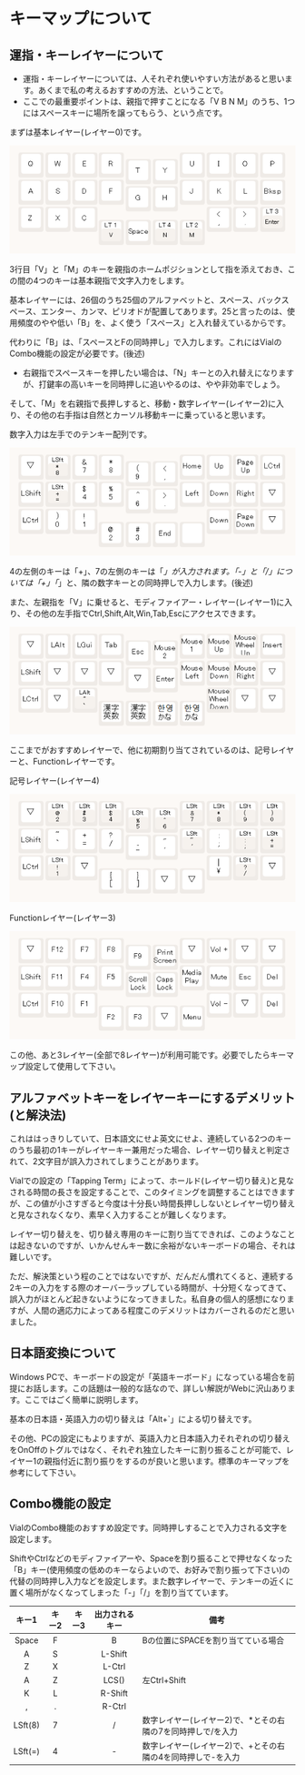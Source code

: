 # キーマップについて

## 運指・キーレイヤーについて
- 運指・キーレイヤーについては、人それぞれ使いやすい方法があると思います。あくまで私の考えるおすすめの方法、ということで。
- ここでの最重要ポイントは、親指で押すことになる「V B N M」のうち、1つにはスペースキーに場所を譲ってもらう、という点です。

まずは基本レイヤー(レイヤー0)です。

![layer0](images/dolphin30layer0b.png)

3行目「V」と「M」のキーを親指のホームポジションとして指を添えておき、この間の4つのキーは基本親指で文字入力をします。

基本レイヤーには、26個のうち25個のアルファベットと、スペース、バックスペース、エンター、カンマ、ピリオドが配置してあります。25と言ったのは、使用頻度のやや低い「B」を、よく使う「スペース」と入れ替えているからです。

代わりに「B」は、「スペースとFの同時押し」で入力します。これにはVialのCombo機能の設定が必要です。(後述)

- 右親指でスペースキーを押したい場合は、「N」キーとの入れ替えになりますが、打鍵率の高いキーを同時押しに追いやるのは、やや非効率でしょう。

そして、「M」を右親指で長押しすると、移動・数字レイヤー(レイヤー2)に入り、その他の右手指は自然とカーソル移動キーに乗っていると思います。

数字入力は左手でのテンキー配列です。

![layer2](images/dolphin30layer2.png)

4の左側のキーは「+」、7の左側のキーは「*」が入力されます。「-」と「/」については「+」「*」と、隣の数字キーとの同時押しで入力します。(後述)

また、左親指を「V」に乗せると、モディファイアー・レイヤー(レイヤー1)に入り、その他の左手指でCtrl,Shift,Alt,Win,Tab,Escにアクセスできます。

![モディファイアー・レイヤー](images/dolphin30layer1.png)

ここまでがおすすめレイヤーで、他に初期割り当てされているのは、記号レイヤーと、Functionレイヤーです。

記号レイヤー(レイヤー4)

![記号レイヤー](images/dolphin30layer4.png)

Functionレイヤー(レイヤー3)

![Functionレイヤー](images/dolphin30layer3.png)

この他、あと3レイヤー(全部で8レイヤー)が利用可能です。必要でしたらキーマップ設定して使用して下さい。

## アルファベットキーをレイヤーキーにするデメリット(と解決法)
これははっきりしていて、日本語文にせよ英文にせよ、連続している2つのキーのうち最初の1キーがレイヤーキー兼用だった場合、レイヤー切り替えと判定されて、2文字目が誤入力されてしまうことがあります。

Vialでの設定の「Tapping Term」によって、ホールド(レイヤー切り替え)と見なされる時間の長さを設定することで、このタイミングを調整することはできますが、この値が小さすぎると今度は十分長い時間長押ししないとレイヤー切り替えと見なされなくなり、素早く入力することが難しくなります。

レイヤー切り替えを、切り替え専用のキーに割り当てできれば、このようなことは起きないのですが、いかんせんキー数に余裕がないキーボードの場合、それは難しいです。

ただ、解決策という程のことではないですが、だんだん慣れてくると、連続する2キーの入力をする際のオーバーラップしている時間が、十分短くなってきて、誤入力がほとんど起きないようになってきました。私自身の個人的感想になりますが、人間の適応力によってある程度このデメリットはカバーされるのだと思いました。

## 日本語変換について
Windows PCで、キーボードの設定が「英語キーボード」になっている場合を前提にお話します。この話題は一般的な話なので、詳しい解説がWebに沢山あります。ここではごく簡単に説明します。

基本の日本語・英語入力の切り替えは「Alt+`」による切り替えです。

その他、PCの設定にもよりますが、英語入力と日本語入力それぞれの切り替えをOnOffのトグルではなく、それぞれ独立したキーに割り振ることが可能で、レイヤー1の親指付近に割り振りをするのが良いと思います。標準のキーマップを参考にして下さい。

## Combo機能の設定
VialのCombo機能のおすすめ設定です。同時押しすることで入力される文字を設定します。

ShiftやCtrlなどのモディファイアーや、Spaceを割り振ることで押せなくなった「B」キー(使用頻度の低めのキーならよいので、お好みで割り振って下さい)の代替の同時押し入力などを設定します。また数字レイヤーで、テンキーの近くに置く場所がなくなってしまった「-」「/」を割り当てています。

|キー1|キー2|キー3|出力されるキー|備考|
|:---:|:---:|:---:|:---:|---|
|Space|F||B|Bの位置にSPACEを割り当てている場合|
|A|S||L-Shift||
|Z|X||L-Ctrl||
|A|Z||LCS()|左Ctrl+Shift|
|K|L||R-Shift||
|,|.||R-Ctrl||
|LSft(8)|7||/|数字レイヤー(レイヤー2)で、*とその右隣の7を同時押しで/を入力|
|LSft(=)|4||-|数字レイヤー(レイヤー2)で、+とその右隣の4を同時押しで-を入力|

